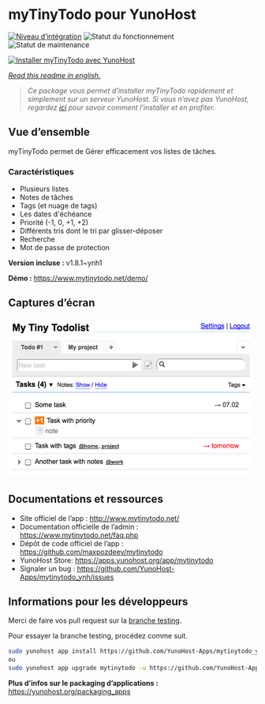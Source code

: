 <!--
N.B.: This README was automatically generated by https://github.com/YunoHost/apps/tree/master/tools/readme_generator
It shall NOT be edited by hand.
-->

# myTinyTodo pour YunoHost

[![Niveau d’intégration](https://dash.yunohost.org/integration/mytinytodo.svg)](https://dash.yunohost.org/appci/app/mytinytodo) ![Statut du fonctionnement](https://ci-apps.yunohost.org/ci/badges/mytinytodo.status.svg) ![Statut de maintenance](https://ci-apps.yunohost.org/ci/badges/mytinytodo.maintain.svg)

[![Installer myTinyTodo avec YunoHost](https://install-app.yunohost.org/install-with-yunohost.svg)](https://install-app.yunohost.org/?app=mytinytodo)

*[Read this readme in english.](./README.md)*

> *Ce package vous permet d’installer myTinyTodo rapidement et simplement sur un serveur YunoHost.
Si vous n’avez pas YunoHost, regardez [ici](https://yunohost.org/#/install) pour savoir comment l’installer et en profiter.*

## Vue d’ensemble

myTinyTodo permet de Gérer efficacement vos listes de tâches.
### Caractéristiques

- Plusieurs listes
- Notes de tâches
- Tags (et nuage de tags)
- Les dates d'échéance
- Priorité (-1, 0, +1, +2)
- Différents tris dont le tri par glisser-déposer
- Recherche
- Mot de passe de protection


**Version incluse :** v1.8.1~ynh1

**Démo :** https://www.mytinytodo.net/demo/

## Captures d’écran

![Capture d’écran de myTinyTodo](./doc/screenshots/shot-v14b1.png)

## Documentations et ressources

* Site officiel de l’app : <http://www.mytinytodo.net/>
* Documentation officielle de l’admin : <https://www.mytinytodo.net/faq.php>
* Dépôt de code officiel de l’app : <https://github.com/maxpozdeev/mytinytodo>
* YunoHost Store: <https://apps.yunohost.org/app/mytinytodo>
* Signaler un bug : <https://github.com/YunoHost-Apps/mytinytodo_ynh/issues>

## Informations pour les développeurs

Merci de faire vos pull request sur la [branche testing](https://github.com/YunoHost-Apps/mytinytodo_ynh/tree/testing).

Pour essayer la branche testing, procédez comme suit.

``` bash
sudo yunohost app install https://github.com/YunoHost-Apps/mytinytodo_ynh/tree/testing --debug
ou
sudo yunohost app upgrade mytinytodo -u https://github.com/YunoHost-Apps/mytinytodo_ynh/tree/testing --debug
```

**Plus d’infos sur le packaging d’applications :** <https://yunohost.org/packaging_apps>